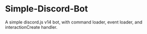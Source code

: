 # Simple-Discord-Bot
A simple discord.js v14 bot, with command loader, event loader, and interactionCreate handler.
